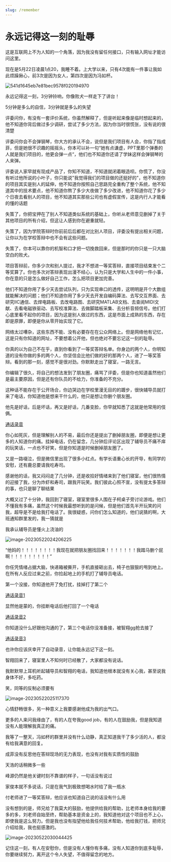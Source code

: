 ```yaml
---
slug: /remember
---
```

# 永远记得这一刻的耻辱

这是互联网上不为人知的一个角落，因为我没有留任何接口，只有输入网址才能访问这里。

现在是5月22日凌晨1点20，我睡不着。上大学以来，只有4次能有一件事让我如此烦躁揪心，前3次是因为女人，第四次是因为冯如杯。

![541d1645eb7e81bec9578f020194970](./assets/541d1645eb7e81bec9578f020194970.jpg)

永远记得这一刻，3分钟铃响，你像败犬一样走下了讲台！

5分钟是多么的自信，3分钟就是多么的失望

评委问你，有没有一套评价系统，你虽然解释了，但是听起来像是临时想起来的，他不知道你背后做过多少调研，尝试了多少方法，因为你当时很慌张，没有说的很清楚

评委问你会不会弹钢琴，你大方的承认不会，说但是我们项目有人会，你指了指成菲，但是她很不识趣的摇摇头，你本可以补一句“她有点谦虚，PPT里那个弹奏的人就是我们项目的，他更会弹一点“，他们也不知道你还请了学妹这样会弹钢琴的人来弹。

评委说人家早就有现成产品了，你知不知道，不知道就闭着眼造呗。你慌了，你没有听过他所说的小叶子，你只能说"我觉得我们的项目做的还挺好的"，他不知道你的项目其实是别人的延伸，他不知道你按照自己思路完全重构了整个系统，他不知道其中的技术要点，他不知道你熬了多少大夜做了多少改进，他不知道你花了多少个日夜去看别人的项目，他不知道其实那些公司也有虚假宣传，这是内行人才能看的懂的话题

失策了，你把宝押在了别人不知道类似系统的基础上，你听从老师意见删掉了关于其他项目的所有介绍，但这让人感到你在避重就轻。

失策了，因为学院答辩时你前前后后都在对比别人项目，评委没有提出相关问题，让你以为在学校答辩中也不会有这些问题。

失策了，你本可以靠你的机智和口才把一切挽救回来，但是那时的你只是一只大脑空白的败犬。

项目答辩前，你多少次和别人提过，我才不想进一等奖答辩，直接项目结束发个二等奖算了。你也多次对答辩表现出漫不经心，认为只是大学和人生中的一件小事，你在意的只是怎么做好自己工作，怎么把项目更加完善。

他们不知道你用了多少天去尝试队列，只为实现串口的透传，这明明是开个大数组就能解决的问题；他们不知道你用了多少天去开发自编码算法、去写交互界面、去研究IIC通信、去焊电路板、去改电路图、去研究MATLAB文档、去查阅MIDI文献、去看电磁铁驱动、去写校准算法、去做脚踏板采集、去分析音频信号。他们打心底里看不起你的项目，因为这是别人做过的东西，这是市面上成熟的东西，存在即是原罪，即便是你从零开始实现了它。

网络太过嘈杂，这些东西不能、没有必要存在在公众网络上。但是网络他有记忆，这是只有你知道的网址，不要想着公开他，但也绝对不要忘记这一刻的耻辱。

你真的以为自己不在乎，直到你看到了一等奖答辩名单。你身边的两个人，你明知道的没有你做的多的两个人，你坚信会比他们做的好的那两个人，进了一等奖答辩。看到的那一刻，感觉不是很对劲。你默默走出了寝室，一路无言。

你编辑了很久，将自己的想法发到了朋友圈，痛骂了评委，但是你也知道虽然他们是最主要原因，但是还有你队员的不给力，你准备的不充分。

这种话不能存在于公开场合，你边哭边在学校里漫无目的的踱步，很快辅导员就打来了电话，你知道他是想来干什么的，他只是想让你删个朋友圈。

他先是好话，后是坏话，再又是好话，几番变脸，你早就知悉了这就是他常用的伎俩。

[通话录音](./188%201304%204212_20230520225057.m4a)

你心如死灰，但是理解别人的不易，最后你还是提出了删掉朋友圈，即便是想让更多的人知道你的痛。挂掉电话，仍在留念，几分钟后评论区出现了辅导员不痛不痒的玩笑话，一点也不好笑，但是你知道是时候删掉朋友圈了。

又是一路啜泣，但是微信里出现了很多小红点。有学长语重心长的开导，有同学的安慰，还有鹿总要请我吃寿司。

感谢他的话，我又闷闷走了几分钟，还是收拾好情绪来到了他们寝室，他们很热情的迎接了我，分为炸虾和寿司，跟我开玩笑。我们彼此心照不宣，没有提太多答辩的事，也只是聊了聊结果

大概又过了十分钟，我回到了寝室，寝室里很多人围在子柯桌子旁讨论游戏。他们不懂我有多痛，虽然这个时候我最想听到的是问候，但是他们首先半开玩笑的问我，超导是不是给我打电话了。我很疑惑，问你们怎么知道的，他们说猜的啊，大班通知群里发的，我一猜就是

我承认辅导员是懂火上浇油的

![image-20230522024206225](./assets/image-20230522024206225.png)

“他妈的！！！！！！！！我现在就把朋友圈找回来！！！！！！！我踏马删个屁啊！！！！！！！！！”

你任凭情绪占据大脑，快递箱被撕开，手机直接砸出去，椅子也狠狠的甩到地上。在所有人反应过来之前，你捡起地上的手机打了辅导员电话。

第一个没接，你知道他开了免打扰，挂掉打了第二个

[通话录音1](./188%201304%204212_20230520233447.m4a)

显然他是蒙的，你挂断电话后他打回了一个电话

[通话录音2](./188%201304%204212_20230520233655.m4a)

你知道没什么好跟他沟通的了，第三个电话你没准备接，被智翔gg抢去接了

[通话录音3](./188%201304%204212_20230520233737.m4a)

也许你应该庆幸开了自动录音，让你能永远记下这一刻。

智翔回来了，寝室里人不知何时已经散了，大家都没有说话。

我默默带上耳机听起辅导员和智翔的电话，我知道他根本就没有关心我，甚至说我身体不好，多吃药。

笑，同等的反制必须要有

![image-20230522025117370](./assets/image-20230522025117370.png)

心情舒畅很多，另一种意义上我要感谢他成为我的出气口。

更多的人来问我缘由了，有的人在夸我good job，有的人在鼓励我，但是我知道没有人能理解我真正的痛。

我等了一整天，冯如杯的群里并没有什么动静，真正知道我干了多少活的人，都没有给我满意的回复。

成菲没有反思他在答辩现场的无力表现，也没有对我有实质性的鼓励

天浩的话稍微多一些

峰源仍然是他关键时刻不靠谱的样子，一句话没有说过

家俊本就不多说话，只是在我气到极致想喝水时给了我一瓶水

付老师进了一等奖答辩，他应该也知道自己说的话没有什么用

没有想到的是，师兄给了我莫大的鼓励，他提供给我的帮助，比老师本身给我的要多的多，刘老师自始至终，帮助基本是资金上的，我知道他对这个项目也不上心，即使我是这么努力。但是我也没有指望他给我任何技术帮助，他给我打钱，把师兄介绍给我，我也挺感激的。

![image-20230522030044425](./assets/image-20230522030044425.png)

记住这一刻，有人在安慰你，但是没有人懂你有多痛，没有人知道你到底多耻辱，你要继续努力，离开这个令人失望，不值得留念的地方。